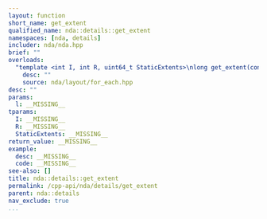 ```yaml
---
layout: function
short_name: get_extent
qualified_name: nda::details::get_extent
namespaces: [nda, details]
includer: nda/nda.hpp
brief: ""
overloads:
  "template <int I, int R, uint64_t StaticExtents>\nlong get_extent(const std::array<long, R> & l)":
    desc: ""
    source: nda/layout/for_each.hpp
desc: ""
params:
  l: __MISSING__
tparams:
  I: __MISSING__
  R: __MISSING__
  StaticExtents: __MISSING__
return_value: __MISSING__
example:
  desc: __MISSING__
  code: __MISSING__
see-also: []
title: nda::details::get_extent
permalink: /cpp-api/nda/details/get_extent
parent: nda::details
nav_exclude: true
...
```


